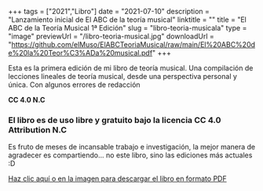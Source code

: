 +++
tags = ["2021","Libro"]
date = "2021-07-10"
description = "Lanzamiento inicial de El ABC de la teoría musical"
linktitle = ""
title = "El ABC de la Teoría Musical 1ª Edición"
slug = "libro-teoria-musicala"
type = "image"
previewUrl = "/libro-teoria-musical.jpg"
downloadUrl = "https://github.com/elMuso/ElABCTeoriaMusical/raw/main/El%20ABC%20de%20la%20Teor%C3%ADa%20musical.pdf"
+++

Esta es la primera edición de mi libro de teoría musical. Una compilación de lecciones lineales de teoría musical, desde una perspectiva personal y única. Con algunos errores de redacción

**CC 4.0 N.C**<!--more-->


### El libro es de uso libre y gratuito bajo la licencia CC 4.0 Attribution N.C
Es fruto de meses de incansable trabajo e investigación, la mejor manera de agradecer es compartiendo... no este libro, sino las ediciones más actuales :D

[Haz clic aquí o en la imagen para descargar el libro en formato PDF](https://github.com/elMuso/ElABCTeoriaMusical/raw/main/El%20ABC%20de%20la%20Teor%C3%ADa%20musical.pdf)

